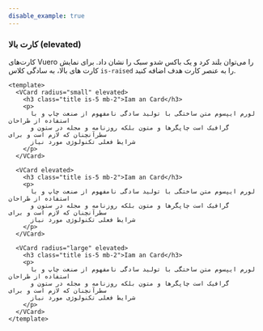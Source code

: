 ```yaml
---
disable_example: true
---
```


### کارت بالا (elevated)

کارت‌های Vuero را می‌توان بلند کرد و یک باکس شدو سبک را نشان داد.
برای نمایش کارت های بالا، به سادگی کلاس `is-raised` را به عنصر کارت هدف اضافه کنید.

<!--code-->

```vue
<template>
  <VCard radius="small" elevated>
    <h3 class="title is-5 mb-2">Iam an Card</h3>
    <p>
      لورم ایپسوم متن ساختگی با تولید سادگی نامفهوم از صنعت چاپ و با استفاده از طراحان
      گرافیک است چاپگرها و متون بلکه روزنامه و مجله در ستون و سطرآنچنان که لازم است و برای
      شرایط فعلی تکنولوژی مورد نیاز
    </p>
  </VCard>

  <VCard elevated>
    <h3 class="title is-5 mb-2">Iam an Card</h3>
    <p>
      لورم ایپسوم متن ساختگی با تولید سادگی نامفهوم از صنعت چاپ و با استفاده از طراحان
      گرافیک است چاپگرها و متون بلکه روزنامه و مجله در ستون و سطرآنچنان که لازم است و برای
      شرایط فعلی تکنولوژی مورد نیاز
    </p>
  </VCard>

  <VCard radius="large" elevated>
    <h3 class="title is-5 mb-2">Iam an Card</h3>
    <p>
      لورم ایپسوم متن ساختگی با تولید سادگی نامفهوم از صنعت چاپ و با استفاده از طراحان
      گرافیک است چاپگرها و متون بلکه روزنامه و مجله در ستون و سطرآنچنان که لازم است و برای
      شرایط فعلی تکنولوژی مورد نیاز
    </p>
  </VCard>
</template>
```

<!--/code-->
